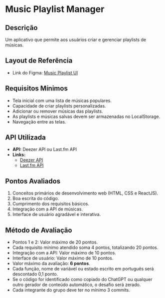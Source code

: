 # Music Playlist Manager

## Descrição

Um aplicativo que permite aos usuários criar e gerenciar playlists de músicas.

## Layout de Referência

- Link do Figma: [Music Playlist UI](<https://www.figma.com/design/R8GCNGlE3RCec5WXEEjobE/Devfy-(Community)?t=cliZqMkEBnWSTSIA-0>)

## Requisitos Mínimos

- Tela inicial com uma lista de músicas populares.
- Capacidade de criar playlists personalizadas.
- Adicionar ou remover músicas das playlists.
- As playlists e músicas salvas devem ser armazenadas no LocalStorage.
- Navegação entre as telas.

## API Utilizada

- **API:** Deezer API ou Last.fm API
- **Links:**
  - [Deezer API](https://developers.deezer.com/api)
  - [Last.fm API](https://www.last.fm/api)

## Pontos Avaliados

1. Conceitos primários de desenvolvimento web (HTML, CSS e ReactJS).
2. Boa escrita do código.
3. Cumprimento dos requisitos básicos.
4. Integração com a API de músicas.
5. Interface de usuário agradável e interativa.

## Método de Avaliação

- Pontos 1 e 2: Valor máximo de 20 pontos.
- Cada requisito mínimo atendido soma 4 pontos, totalizando 20 pontos.
- Integração com a API: Valor máximo de 10 pontos.
- Interface de usuário: Valor máximo de 10 pontos.
- Valor máximo da avaliação: **6 pontos**.
- Cada função, nome de variável ou estado escrito em português será descontado 0,1 ponto.
- Se o código for identificado como copiado do ChatGPT ou qualquer outro gerador de conteúdo automático, o desafio será zerado.
- Cada integrante do grupo deve ter no mínimo 3 commits.
